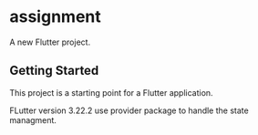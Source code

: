 # assignment

A new Flutter project.

## Getting Started

This project is a starting point for a Flutter application.

FLutter version 3.22.2 
use provider package to handle the state managment.
